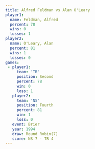 ```yaml
---
title: Alfred Feldman vs Alan O'Leary
player1:               
  name: Feldman, Alfred
  percent: 78          
  wins: 0              
  losses: 1            
player2:               
  name: O'Leary, Alan  
  percent: 81          
  wins: 1              
  losses: 0            
games:
 - player1:          
     team: 'TR'      
     position: Second
     percent: 78     
     win: 0          
     loss: 1         
   player2:          
     team: 'NS'      
     position: Fourth
     percent: 81     
     win: 1          
     loss: 0         
   event: Brier        
   year: 1994          
   draw: Round Robin(7)
   score: NS 7 - TR 4  
---
```

